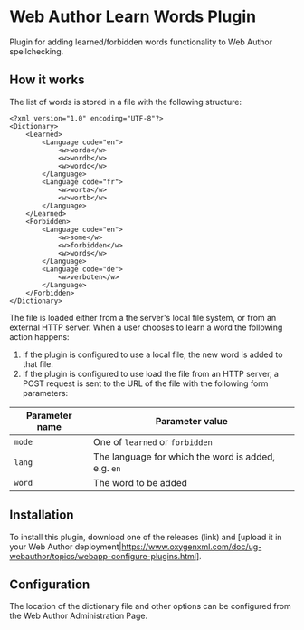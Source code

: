 Web Author Learn Words Plugin
=============================

Plugin for adding learned/forbidden words functionality to Web Author spellchecking.

How it works
------------

The list of words is stored in a file with the following structure:

```
<?xml version="1.0" encoding="UTF-8"?>
<Dictionary>
    <Learned>
        <Language code="en">
            <w>worda</w>
            <w>wordb</w>
            <w>wordc</w>
        </Language>
        <Language code="fr">
            <w>worta</w>
            <w>wortb</w>
        </Language>
    </Learned>
    <Forbidden>
        <Language code="en">
            <w>some</w>
            <w>forbidden</w>
            <w>words</w>
        </Language>
        <Language code="de">
            <w>verboten</w>
        </Language>
    </Forbidden>
</Dictionary>
```

The file is loaded either from a the server's local file system, or from an external HTTP server. When a user chooses to
learn a word the following action happens:
1. If the plugin is configured to use a local file, the new word is added to that file.
2. If the plugin is configured to use load the file from an HTTP server, a POST request is sent to the URL of the file
with the following form parameters:

| Parameter name | Parameter value                 |
| -------------- |-------------------------------- |
| `mode`         | One of `learned` or `forbidden` |
| `lang`         | The language for which the word is added, e.g. `en`     |
| `word`         | The word to be added            |

Installation
------------

To install this plugin, download one of the releases (link) and [upload it in your Web Author deployment|https://www.oxygenxml.com/doc/ug-webauthor/topics/webapp-configure-plugins.html].

Configuration
-------------

The location of the dictionary file and other options can be configured from the Web Author Administration Page.

